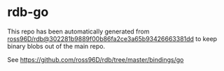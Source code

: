 # rdb-go
This repo has been automatically generated from
[ross96D/rdb@302281b9889f00b86fa2ce3a65b93426663381dd](https://github.com/ross96D/rdb/commit/302281b9889f00b86fa2ce3a65b93426663381dd)
to keep binary blobs out of the main repo.

See <https://github.com/ross96D/rdb/tree/master/bindings/go>